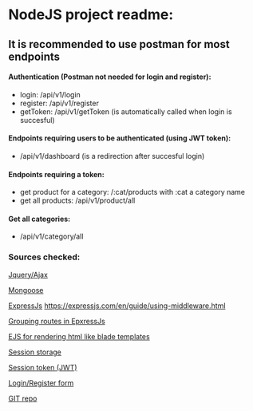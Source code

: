 # NodeJS project readme:

## It is recommended to use postman for most endpoints

#### Authentication (Postman not needed for login and register):
* login: /api/v1/login
* register: /api/v1/register
* getToken: /api/v1/getToken (is automatically called when login is succesful)

#### Endpoints requiring users to be authenticated (using JWT token):
* /api/v1/dashboard (is a redirection after succesful login)

#### Endpoints requiring a token:
* get product for a category: /:cat/products with :cat a category name
* get all products: /api/v1/product/all 

#### Get all categories:
* /api/v1/category/all

### Sources checked: 

[Jquery/Ajax](https://stackoverflow.com/questions/9269265/ajax-jquery-simple-get-request)

[Mongoose](https://mongoosejs.com/docs/models.html) 

[ExpressJs](https://mongoosejs.com/docs/models.html) 
https://expressjs.com/en/guide/using-middleware.html

[Grouping routes in EpxressJs](https://stackoverflow.com/questions/38894102/grouping-routes-in-express) 

[EJS for rendering html like blade templates](https://ejs.co/) 

[Session storage](https://www.w3schools.com/jsref/prop_win_sessionstorage.asp) 

[Session token (JWT)](https://www.digitalocean.com/community/tutorials/nodejs-jwt-expressjs) 

[Login/Register form](https://mdbootstrap.com/docs/standard/extended/login/#section-6)  

[GIT repo](https://github.com/snghbeer/ehb_nodejs) 

